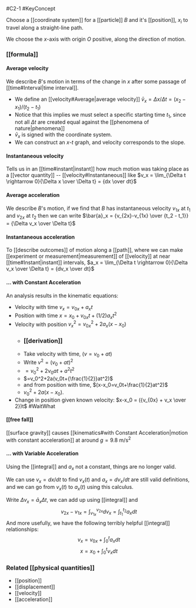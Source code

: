 #C2-1 
#KeyConcept 

Choose a [[coordinate system]] for a [[particle]] $B$ and it's [[position]], $x_i$ to travel along a straight-line path.

We choose the $x\text{-axis}$ with origin $O$ positive, along the direction of motion.

### [[formula]]
#### Average velocity
We describe $B$'s motion in terms of the change in $x$ after some passage of [[time#Interval|time interval]].
- We define an [[velocity#Average|average velocity]] $\bar{v}_x = {\Delta x / \Delta t} = (x_2 - x_1 )/(t_2 - t_1)$
- Notice that this implies we must select a specific starting time $t_1$, since not all $\Delta t$ are created equal against the [[phenomena of nature|phenomena]]
- $\bar{v}_x$ is signed with the coordinate system.
- We can construct an $x\text{-}t$ graph, and velocity corresponds to the slope.

#### Instantaneous velocity
Tells us in an [[time#instant|instant]] how much motion was taking place as a [[vector quantity]] -- [[velocity#Instantaneous]] like $v_x = \lim_{\Delta t \rightarrow 0}{\Delta x \over \Delta t} = {dx \over dt}$

#### Average acceleration
We describe $B$'s motion, if we find that $B$ has instantaneous velocity $v_{1x}$ at $t_1$ and $v_{2x}$ at $t_2$ then we can write $\bar{a}_x = {v_{2x}-v_{1x} \over {t_2 - t_1}} = {\Delta v_x \over \Delta t}$

#### Instantaneous acceleration
To [[describe outcomes]] of motion along a [[path]], where we can make [[experiment or measurement|measurement]] of [[velocity]] at near [[time#Instant|instant]] intervals, $a_x = \lim_{\Delta t \rightarrow 0}{\Delta v_x \over \Delta t} = {dv_x \over dt}$

#### ... with Constant Acceleration
An analysis results in the kinematic equations:
- Velocity with time $v_x = v_{0x} + a_xt$
- Position with time $x = x_0 + v_{0x}t + (1/2)a_xt^2$
- Velocity with position $v_x^2 = v_{0x}^2 + 2a_x(x-x_0)$
	- ### [[derivation]]
	- Take velocity with time, $(v=v_0+at)$
	- Write $v^2 = (v_0+at)^2$
	- $=v_0^2+2v_0at+a^2t^2$
	- $=v_0^2+2a(v_0t+{\frac{1}{2}}at^2)$
	- and from position with time, $(x-x_0=v_0t+\frac{1}{2}at^2)$
	- $v_0^2+2a(x-x_0)$.
- Change in position given known velocity: $x-x_0 = ({v_{0x} + v_x \over 2})t$ #WaitWhat

#### [[free fall]]
[[surface gravity]] causes [[kinematics#with Constant Acceleration|motion with constant acceleration]] at around $g=9.8 \ \text{m}/\text{s}^2$

#### ... with Variable Acceleration
Using the [[integral]] and $a_x$ not a constant, things are no longer valid.

We can use $v_x={dx/dt}$ to find $v_x(t)$ and $a_x = dv_x/dt$ are still valid definitions, and we can go from $v_x(t)$ to $a_x(t)$ using this calculus.

Write $\Delta v_x = \bar{a}_x\Delta t$, we can add up using [[integral]] and $$v_{2x}-v_{1x}=\int_{v_{1x}}^{v_{2x}}dv_x = \int_{t_1}^{t_2}a_xdt$$
And more usefully, we have the following terribly helpful [[integral]] relationships:
$$v_x = v_{0x} + \int_0^t{a_xdt}$$$$x=x_0+\int_0^tv_xdt$$

### Related [[physical quantities]]
- [[position]]
- [[displacement]]
- [[velocity]]
- [[acceleration]]